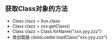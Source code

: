 ## 获取Class对象的方法
- Class clazz = Xxx.class
- Class clazz = xxx.getClass()
- Class clazz = Class.forName("xxx.yyy.zzz")
- 类加载器 classLoader.loadClass("xxx.yyy.zzz")

